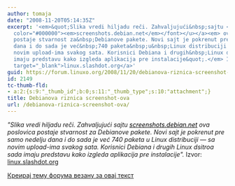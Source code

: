 ```yaml
---
author: tomaja
date: "2008-11-20T05:14:35Z"
excerpt: '<em>&quot;Slika vredi hiljadu reči. Zahvaljujući&nbsp;sajtu </em><a href="http://screenshots.debian.net/"><u><font
  color="#000000"><em>screenshots.debian.net</em></font></u></a><em> ova poslovica
  postaje stvarnost za&nbsp;Debianove pakete. Novi sajt je pokrenut pre samo nedelju
  dana i do sada je već&nbsp;740 paketa&nbsp;u&nbsp;Linux distribuciji &mdash; sa
  novim upload-ima svakog sata. Korisnici Debiana i drugih&nbsp;Linux dsitroa sada
  imaju predstavu kako izgleda aplikacija pre instalacije&quot;.</em> Izvor: <a href="linux.slashdot.org"
  target="_blank">linux.slashdot.org</a>'
guid: https://forum.linuxo.org/2008/11/20/debianova-riznica-screenshot-ova/
id: 2149
tc-thumb-fld:
- a:2:{s:9:"_thumb_id";b:0;s:11:"_thumb_type";s:10:"attachment";}
title: Debianova riznica screenshot-ova
url: /debianova-riznica-screenshot-ova/
---
```

_"Slika vredi hiljadu reči. Zahvaljujući&nbsp;sajtu_ [<u><font color="#000000"><em>screenshots.debian.net</em></font></u>](http://screenshots.debian.net/) _ova poslovica postaje stvarnost za&nbsp;Debianove pakete. Novi sajt je pokrenut pre samo nedelju dana i do sada je već&nbsp;740 paketa&nbsp;u&nbsp;Linux distribuciji &mdash; sa novim upload-ima svakog sata. Korisnici Debiana i drugih&nbsp;Linux dsitroa sada imaju predstavu kako izgleda aplikacija pre instalacije"._ Izvor: <a href="linux.slashdot.org" target="_blank">linux.slashdot.org</a><!--break-->

[Креирај тему форума везану за овај текст](https://linuxo.org/nova-tema-na-forumu/?se_pid=2149)